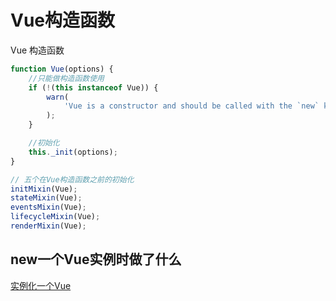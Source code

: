 # Vue构造函数

Vue 构造函数

```js
function Vue(options) {
    //只能做构造函数使用
    if (!(this instanceof Vue)) {
        warn(
            'Vue is a constructor and should be called with the `new` keyword'
        );
    }

    //初始化
    this._init(options);
}

// 五个在Vue构造函数之前的初始化
initMixin(Vue);
stateMixin(Vue);
eventsMixin(Vue);
lifecycleMixin(Vue);
renderMixin(Vue);
```

## new一个Vue实例时做了什么

[实例化一个Vue](./初始化一个Vue)
